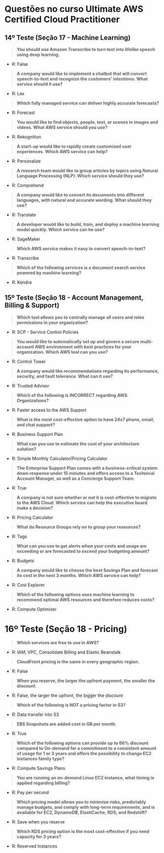 # Questões no curso Ultimate AWS Certified Cloud Practitioner

## 14º Teste (Seção 17 - Machine Learning)

> **You should use Amazon Transcribe to turn text into lifelike speech using deep learning.**
- R: False

> **A company would like to implement a chatbot that will convert speech-to-text and recognize the customers' intentions. What service should it use?**
- R: Lex

> **Which fully managed service can deliver highly accurate forecasts?**
- R: Forecast

> **You would like to find objects, people, text, or scenes in images and videos. What AWS service should you use?**
- R: Rekognition

> **A start-up would like to rapidly create customized user experiences. Which AWS service can help?**
- R: Personalize

> **A research team would like to group articles by topics using Natural Language Processing (NLP). Which service should they use?**
- R: Comprehend

> **A company would like to convert its documents into different languages, with natural and accurate wording. What should they use?**
- R: Translate

> **A developer would like to build, train, and deploy a machine learning model quickly. Which service can he use?**
- R: SageMaker

> **Which AWS service makes it easy to convert speech-to-text?**
- R: Transcribe

> **Which of the following services is a document search service powered by machine learning?**
- R: Kendra

## 15º Teste (Seção 18 - Account Management, Billing & Support)

> **Which tool allows you to centrally manage all users and roles permissions in your organization?**
- R: SCP - Service Control Policies

> **You would like to automatically set up and govern a secure multi-account AWS environment with best practices for your organization. Which AWS tool can you use?**
- R: Control Tower

> **A company would like recommendations regarding its performance, security, and fault tolerance. What can it use?**
- R: Trusted Advisor

> **Which of the following is INCORRECT regarding AWS Organizations?**
- R: Faster access to the AWS Support

> **What is the most cost-effective option to have 24x7 phone, email, and chat support?**
- R: Business Support Plan

> **What can you use to estimate the cost of your architecture solution?**
- R: Simple Monthly Calculator/Pricing Calculator

> **The Enterprise Support Plan comes with a business-critical system down response under 15 minutes and offers access to a Technical Account Manager, as well as a Concierge Support Team.**
- R: True

> **A company is not sure whether or not it is cost-effective to migrate to the AWS Cloud. Which service can help the executive board make a decision?**
- R: Pricing Calculator

> **What do Resource Groups rely on to group your resources?**
- R: Tags

> **What can you use to get alerts when your costs and usage are exceeding or are forecasted to exceed your budgeting amount?**
- R: Budgets

> **A company would like to choose the best Savings Plan and forecast its cost in the next 3 months. Which AWS service can help?**
- R: Cost Explorer

> **Which of the following options uses machine learning to recommend optimal AWS resources and therefore reduces costs?**
- R: Compute Optimizer

# 16º Teste (Seção 18 - Pricing)

> **Which services are free to use in AWS?**
- R: IAM, VPC, Consolidate Billing and Elastic Beanstalk

> **CloudFront pricing is the same in every geographic region.**
- R: False

> **When you reserve, the larger the upfront payment, the smaller the discount.**
- R: False, the larger the upfront, the bigger the discount

> **Which of the following is NOT a pricing factor in S3?**
- R: Data transfer into S3

> **EBS Snapshots are added cost in GB per month.**
- R: True

> **Which of the following options can provide up to 66% discount compared to On-demand for a commitment to a consistent amount of usage for 1 or 3 years and offers the possibility to change EC2 instances family type?**
- R: Compute Savings Plans

> **You are running an on-demand Linux EC2 instance, what timing is applied regarding billing?**
- R: Pay per second

> **Which pricing model allows you to minimize risks, predictably manage budgets, and comply with long-term requirements, and is available for EC2, DynamoDB, ElastiCache, RDS, and Redshift?**
- R: Save when you reserve

> **Which RDS pricing option is the most cost-effective if you need capacity for 3 years?**
- R: Reserved Instances
